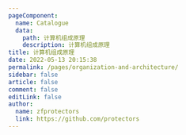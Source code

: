 ```yaml
---
pageComponent:
  name: Catalogue
  data:
    path: 计算机组成原理
    description: 计算机组成原理
title: 计算机组成原理
date: 2022-05-13 20:15:38
permalink: /pages/organization-and-architecture/
sidebar: false
article: false
comment: false
editLink: false
author: 
  name: zfprotectors
  link: https://github.com/protectors
---
```

